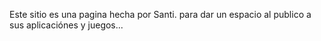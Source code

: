 Este sitio es una pagina hecha por Santi. para dar un espacio al publico a sus aplicaciónes y juegos...